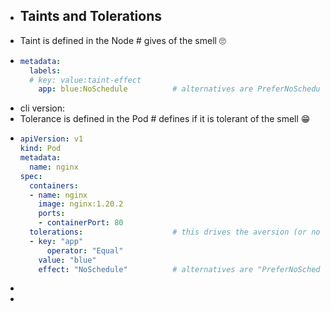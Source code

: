 - ## Taints and Tolerations
- Taint is defined in the Node # gives of the smell 🙄
- ```yaml
  metadata:
    labels:
  	# key: value:taint-effect
      app: blue:NoSchedule      	# alternatives are PreferNoSchedule, NoExecute
  ```
- cli version:
- Tolerance is defined in the Pod  # defines if it is tolerant of the smell 😁
- ```yaml
  apiVersion: v1
  kind: Pod
  metadata:
    name: nginx
  spec:
    containers:
    - name: nginx
      image: nginx:1.20.2
      ports:
      - containerPort: 80
    tolerations:					# this drives the aversion (or not) to assoc with Node
    - key: "app"
    	operator: "Equal"
      value: "blue"
      effect: "NoSchedule"      	# alternatives are "PreferNoSchedule", "NoExecute"
  
  ```
-
-